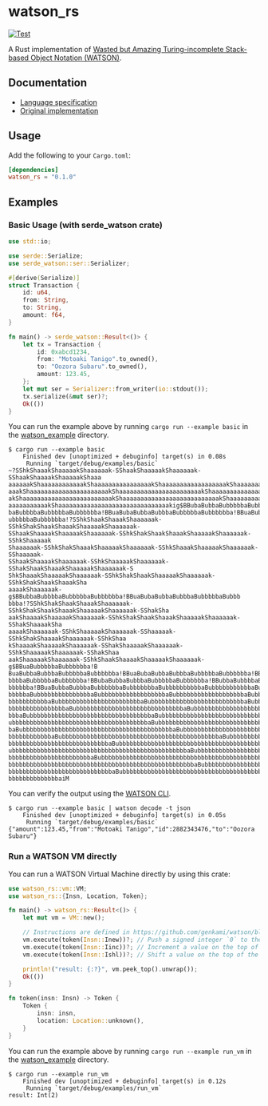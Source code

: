 # watson_rs
[![Test](https://github.com/genkami/watson-rs/actions/workflows/test.yaml/badge.svg)](https://github.com/genkami/watson-rs/actions/workflows/test.yaml)

A Rust implementation of [Wasted but Amazing Turing-incomplete Stack-based Object Notation (WATSON)](https://github.com/genkami/watson).

## Documentation
* [Language specification](https://github.com/genkami/watson/blob/main/doc/spec.md)
* [Original implementation](https://github.com/genkami/watson)

## Usage

Add the following to your `Cargo.toml`:

```toml
[dependencies]
watson_rs = "0.1.0"
```

## Examples

### Basic Usage (with serde_watson crate)

```rust
use std::io;

use serde::Serialize;
use serde_watson::ser::Serializer;

#[derive(Serialize)]
struct Transaction {
    id: u64,
    from: String,
    to: String,
    amount: f64,
}

fn main() -> serde_watson::Result<()> {
    let tx = Transaction {
        id: 0xabcd1234,
        from: "Motoaki Tanigo".to_owned(),
        to: "Oozora Subaru".to_owned(),
        amount: 123.45,
    };
    let mut ser = Serializer::from_writer(io::stdout());
    tx.serialize(&mut ser)?;
    Ok(())
}
```

You can run the example above by running `cargo run --example basic` in the [watson_example](https://github.com/genkami/watson-rs/tree/main/watson_examples) directory.

```
$ cargo run --example basic
    Finished dev [unoptimized + debuginfo] target(s) in 0.08s
     Running `target/debug/examples/basic`
~?SShkShaaakShaaaaakShaaaaaak-SShaakShaaaaakShaaaaaak-SShaakShaaaakShaaaaakShaaa
aaaaaakShaaaaaaaaaaaakShaaaaaaaaaaaaaaaakShaaaaaaaaaaaaaaaaaakShaaaaaaaaaaaaaaaa
aaakShaaaaaaaaaaaaaaaaaaaaaakShaaaaaaaaaaaaaaaaaaaaaaakShaaaaaaaaaaaaaaaaaaaaaaa
akShaaaaaaaaaaaaaaaaaaaaaaaaakShaaaaaaaaaaaaaaaaaaaaaaaaaaakShaaaaaaaaaaaaaaaaaa
aaaaaaaaaaakShaaaaaaaaaaaaaaaaaaaaaaaaaaaaaaakig$BBubaBubbaBubbbbbaBubbbbbba!BBu
baBubbbbaBubbbbbaBubbbbbba!BBuaBubaBubbaBubbbaBubbbbbaBubbbbbba!BBuaBubbaBubbbaB
ubbbbbaBubbbbbba!?SShkShaakShaaakShaaaaaak-SShkShakShaakShaaakShaaaaakShaaaaaak-
SShaakShaaaakShaaaaakShaaaaaak-SShkShakShaakShaaakShaaaaakShaaaaaak-SShkShaaaaak
Shaaaaaak-SShkShakShaaakShaaaaakShaaaaaak-SShkShaaakShaaaaakShaaaaaak-SShaaaaak-
SShaakShaaaakShaaaaaak-SShkShaaaaakShaaaaaak-SShakShaakShaaakShaaaaakShaaaaaak-S
ShkShaaakShaaaaakShaaaaaak-SShkShakShaakShaaaaakShaaaaaak-SShkShakShaakShaaakSha
aaaakShaaaaaak-g$BBubbaBubbbbaBubbbbbaBubbbbbba!BBuaBubaBubbaBubbbaBubbbbbaBubbb
bbba!?SShkShakShaakShaaakShaaaaaak-SShkShakShaakShaaakShaaaaakShaaaaaak-SShakSha
aakShaaaakShaaaaakShaaaaaak-SShkShakShaakShaaakShaaaaakShaaaaaak-SShakShaaaakSha
aaaakShaaaaaak-SShkShaaaaakShaaaaaak-SShaaaaak-SShkShakShaaaakShaaaaaak-SShkShaa
kShaaaakShaaaaakShaaaaaak-SShakShaaaaakShaaaaaak-SShkShaaaaakShaaaaaak-SShakShaa
aakShaaaaakShaaaaaak-SShkShaakShaaaakShaaaaakShaaaaaak-g$BBuaBubbbbbaBubbbbbba!B
BuaBubbaBubbbaBubbbbbaBubbbbbba!BBuaBubaBubbaBubbbaBubbbbbaBubbbbbba!BBuaBubbaBu
bbbbaBubbbbbaBubbbbbba!BBubaBubbaBubbbaBubbbbbaBubbbbbba!BBubbaBubbbbaBubbbbbaBu
bbbbbba!BBuaBubbaBubbbaBubbbbbbaBubbbbbbbaBubbbbbbbbbbaBubbbbbbbbbbbaBubbbbbbbbb
bbbbbaBubbbbbbbbbbbbbbbaBubbbbbbbbbbbbbbbbbbaBubbbbbbbbbbbbbbbbbbbaBubbbbbbbbbbb
bbbbbbbbbbbaBubbbbbbbbbbbbbbbbbbbbbbbaBubbbbbbbbbbbbbbbbbbbbbbbbbbaBubbbbbbbbbbb
bbbbbbbbbbbbbbbbaBubbbbbbbbbbbbbbbbbbbbbbbbbbbbbbaBubbbbbbbbbbbbbbbbbbbbbbbbbbbb
bbbaBubbbbbbbbbbbbbbbbbbbbbbbbbbbbbbbbbbaBubbbbbbbbbbbbbbbbbbbbbbbbbbbbbbbbbbbaB
ubbbbbbbbbbbbbbbbbbbbbbbbbbbbbbbbbbbbbbaBubbbbbbbbbbbbbbbbbbbbbbbbbbbbbbbbbbbbbb
baBubbbbbbbbbbbbbbbbbbbbbbbbbbbbbbbbbbbbbbbbbbaBubbbbbbbbbbbbbbbbbbbbbbbbbbbbbbb
bbbbbbbbbbbbaBubbbbbbbbbbbbbbbbbbbbbbbbbbbbbbbbbbbbbbbbbbbbaBubbbbbbbbbbbbbbbbbb
bbbbbbbbbbbbbbbbbbbbbbbbbbbbaBubbbbbbbbbbbbbbbbbbbbbbbbbbbbbbbbbbbbbbbbbbbbbbbaB
ubbbbbbbbbbbbbbbbbbbbbbbbbbbbbbbbbbbbbbbbbbbbbbbbbaBubbbbbbbbbbbbbbbbbbbbbbbbbbb
bbbbbbbbbbbbbbbbbbbbbbbaBubbbbbbbbbbbbbbbbbbbbbbbbbbbbbbbbbbbbbbbbbbbbbbbbbbbaBu
bbbbbbbbbbbbbbbbbbbbbbbbbbbbbbbbbbbbbbbbbbbbbbbbbbbbaBubbbbbbbbbbbbbbbbbbbbbbbbb
bbbbbbbbbbbbbbbbbbbbbbbbbbbbbaBubbbbbbbbbbbbbbbbbbbbbbbbbbbbbbbbbbbbbbbbbbbbbbbb
bbbbbbbbbbbbbbaiM
```

You can verify the output using the [WATSON CLI](https://github.com/genkami/watson/blob/main/doc/cli.md).

```
$ cargo run --example basic | watson decode -t json
    Finished dev [unoptimized + debuginfo] target(s) in 0.05s
     Running `target/debug/examples/basic`
{"amount":123.45,"from":"Motoaki Tanigo","id":2882343476,"to":"Oozora Subaru"}
```

### Run a WATSON VM directly

You can run a WATSON Virtual Machine directly by using this crate:

```rust
use watson_rs::vm::VM;
use watson_rs::{Insn, Location, Token};

fn main() -> watson_rs::Result<()> {
    let mut vm = VM::new();

    // Instructions are defined in https://github.com/genkami/watson/blob/main/doc/spec.md.
    vm.execute(token(Insn::Inew))?; // Push a signed integer `0` to the stack.
    vm.execute(token(Insn::Iinc))?; // Increment a value on the top of the stack.
    vm.execute(token(Insn::Ishl))?; // Shift a value on the top of the stack to the left by one bit.

    println!("result: {:?}", vm.peek_top().unwrap());
    Ok(())
}

fn token(insn: Insn) -> Token {
    Token {
        insn: insn,
        location: Location::unknown(),
    }
}
```


You can run the example above by running `cargo run --example run_vm` in the [watson_example](https://github.com/genkami/watson-rs/tree/main/watson_examples) directory.

```
$ cargo run --example run_vm
    Finished dev [unoptimized + debuginfo] target(s) in 0.12s
     Running `target/debug/examples/run_vm`
result: Int(2)
```